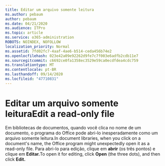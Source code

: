 ```yaml
---
title: Editar um arquivo somente leitura
ms.author: pebaum
author: pebaum
ms.date: 04/21/2020
ms.audience: ITPro
ms.topic: article
ms.service: o365-administration
ROBOTS: NOINDEX, NOFOLLOW
localization_priority: Normal
ms.assetid: 7fd02fc7-4aaf-4ae6-b514-ceda456b74e2
ms.openlocfilehash: 023e42a09e92262d9fe7c7f003e6adfb2cdb11e7
ms.sourcegitcommit: c6692ce0fa1358ec3529e59ca0ecdfdea4cdc759
ms.translationtype: MT
ms.contentlocale: pt-BR
ms.lasthandoff: 09/14/2020
ms.locfileid: "47710831"
---
```

# <a name="edit-a-read-only-file"></a><span data-ttu-id="c621b-102">Editar um arquivo somente leitura</span><span class="sxs-lookup"><span data-stu-id="c621b-102">Edit a read-only file</span></span>

<span data-ttu-id="c621b-103">Em bibliotecas de documentos, quando você clica no nome de um documento, o programa do Office pode abri-lo inesperadamente como um arquivo somente leitura.</span><span class="sxs-lookup"><span data-stu-id="c621b-103">In document libraries, when you click on a document's name, the Office program might unexpectedly open it as a read-only file.</span></span> <span data-ttu-id="c621b-104">Para abri-lo para edição, clique em **abrir** (os três pontos) e clique em **Editar.**</span><span class="sxs-lookup"><span data-stu-id="c621b-104">To open it for editing, click **Open** (the three dots), and then click **Edit.**</span></span>
  

